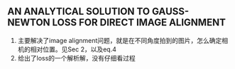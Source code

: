 ## AN ANALYTICAL SOLUTION TO GAUSS-NEWTON LOSS FOR DIRECT IMAGE ALIGNMENT
1. 主要解决了image alignment问题，就是在不同角度拍到的图片，怎么确定相机的相对位置。见Sec 2，以及eq.4
2. 给出了loss的一个解析解，没有仔细看过程